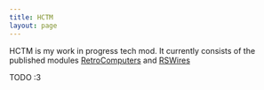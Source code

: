 ```yaml
---
title: HCTM
layout: page
---
```


HCTM is my work in progress tech mod. It currently consists of the published modules [RetroComputers][1] and [RSWires][2]

TODO :3

[1]: https://minecraft.curseforge.com/projects/retrocomputers
[2]: https://minecraft.curseforge.com/projects/rswires
